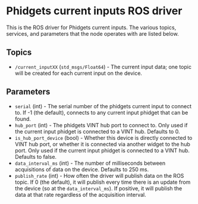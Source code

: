 Phidgets current inputs ROS driver
=================================

This is the ROS driver for Phidgets current inputs.  The various topics, services, and parameters that the node operates with are listed below.

Topics
------
* `/current_inputXX` (`std_msgs/Float64`) - The current input data; one topic will be created for each current input on the device.

Parameters
---------
* `serial` (int) - The serial number of the phidgets current input to connect to.  If -1 (the default), connects to any current input phidget that can be found.
* `hub_port` (int) - The phidgets VINT hub port to connect to.  Only used if the current input phidget is connected to a VINT hub.  Defaults to 0.
* `is_hub_port_device` (bool) - Whether this device is directly connected to VINT hub port, or whether it is connected via another widget to the hub port.  Only used if the current input phidget is connected to a VINT hub.  Defaults to false.
* `data_interval_ms` (int) - The number of milliseconds between acquisitions of data on the device.  Defaults to 250 ms.
* `publish_rate` (int) - How often the driver will publish data on the ROS topic.  If 0 (the default), it will publish every time there is an update from the device (so at the `data_interval_ms`).  If positive, it will publish the data at that rate regardless of the acquisition interval.
